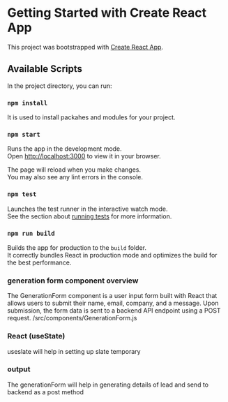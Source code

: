 # Getting Started with Create React App

This project was bootstrapped with [Create React App](https://github.com/facebook/create-react-app).

## Available Scripts

In the project directory, you can run:

### `npm install`
It is used to install packahes and modules for your project.

### `npm start`

Runs the app in the development mode.\
Open [http://localhost:3000](http://localhost:3000) to view it in your browser.

The page will reload when you make changes.\
You may also see any lint errors in the console.

### `npm test`

Launches the test runner in the interactive watch mode.\
See the section about [running tests](https://facebook.github.io/create-react-app/docs/running-tests) for more information.

### `npm run build`

Builds the app for production to the `build` folder.\
It correctly bundles React in production mode and optimizes the build for the best performance.

### generation form component overview

The GenerationForm component is a user input form built with React that allows users to submit their name, email, company, and a message. Upon submission, the form data is sent to a backend API endpoint using a POST request.
/src/components/GenerationForm.js

### React (useState)
 useslate will help in setting up slate temporary
### output
The generationForm will help in generating details of lead and send to backend as a post method
